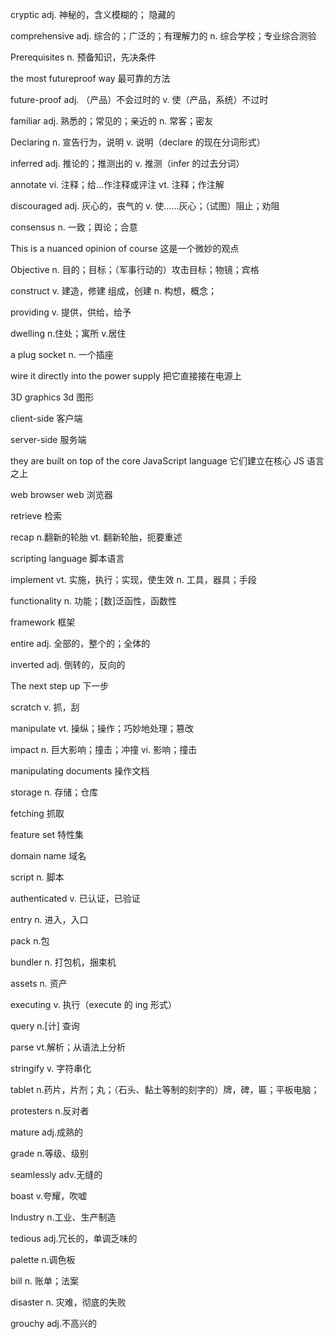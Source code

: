 cryptic adj. 神秘的，含义模糊的； 隐藏的

comprehensive adj. 综合的；广泛的；有理解力的
n. 综合学校；专业综合测验

Prerequisites n. 预备知识，先决条件

the most futureproof way 最可靠的方法

future-proof adj. （产品）不会过时的
v. 使（产品，系统）不过时

familiar adj. 熟悉的；常见的；亲近的
n. 常客；密友

Declaring n. 宣告行为，说明
v. 说明（declare 的现在分词形式）

inferred adj. 推论的；推测出的
v. 推测（infer 的过去分词）

annotate vi. 注释；给…作注释或评注
vt. 注释；作注解

discouraged adj. 灰心的，丧气的
v. 使……灰心；（试图）阻止；劝阻

consensus n. 一致；舆论；合意

This is a nuanced opinion of course 这是一个微妙的观点

Objective n. 目的；目标；（军事行动的）攻击目标；物镜；宾格

construct v. 建造，修建 组成，创建 n. 构想，概念；

providing v. 提供，供给，给予

dwelling n.住处；寓所 v.居住

a plug socket n. 一个插座

wire it directly into the power supply 把它直接接在电源上

3D graphics 3d 图形

client-side 客户端

server-side 服务端

they are built on top of the core JavaScript language 它们建立在核心 JS 语言之上

web browser web 浏览器

retrieve 检索

recap n.翻新的轮胎 vt. 翻新轮胎，扼要重述

scripting language 脚本语言

implement vt. 实施，执行；实现，使生效
n. 工具，器具；手段

functionality n. 功能；[数]泛函性，函数性

framework 框架

entire adj. 全部的，整个的；全体的

inverted adj. 倒转的，反向的

The next step up 下一步

scratch v. 抓，刮

manipulate vt. 操纵；操作；巧妙地处理；篡改

impact n. 巨大影响；撞击；冲撞 vi. 影响；撞击

manipulating documents 操作文档

storage n. 存储；仓库

fetching 抓取

feature set 特性集

domain name 域名

script n. 脚本

authenticated v. 已认证，已验证

entry n. 进入，入口

pack n.包

bundler n. 打包机，捆束机

assets n. 资产

executing v. 执行（execute 的 ing 形式）

query n.[计] 查询

parse vt.解析；从语法上分析

stringify v. 字符串化

tablet n.药片，片剂；丸；（石头、黏土等制的刻字的）牌，碑，匾；平板电脑；

protesters n.反对者

mature adj.成熟的

grade n.等级、级别

seamlessly adv.无缝的

boast v.夸耀，吹嘘

Industry n.工业、生产制造

tedious adj.冗长的，单调乏味的

palette n.调色板

bill n. 账单；法案

disaster n. 灾难，彻底的失败

grouchy adj.不高兴的
